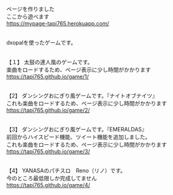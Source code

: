 ページを作りました<br>
ここから遊べます<br>
https://mypage-tapi765.herokuapp.com/<br><br>


dxopalを使ったゲームです。<br><br>

【１】
太鼓の達人風のゲームです。<br>
楽曲をロードするため、ページ表示に少し時間がかかります<br>
https://tapi765.github.io/game/1/<br><br>


【2】
ダンシングおにぎり風ゲームです。『ナイトオブナイツ』<br>
これも楽曲をロードするため、ページ表示に少し時間がかかります<br>
https://tapi765.github.io/game/2/<br><br>


【3】
ダンシングおにぎり風ゲームです。『EMERALDAS』<br>
前回からハイスピード機能、ツイート機能を追加しました。<br>
これも楽曲をロードするため、ページ表示に少し時間がかかります<br>
https://tapi765.github.io/game/3/<br><br>


【4】
YANASAのパチスロ　Reno（リノ）です。<br>
今のところ最低限しか完成してません<br>
https://tapi765.github.io/game/4/<br><br>
